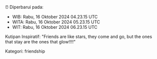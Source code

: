 ⏰ Diperbarui pada:
- WIB: Rabu, 16 Oktober 2024 04.23.15 UTC
- WITA: Rabu, 16 Oktober 2024 05.23.15 UTC
- WIT: Rabu, 16 Oktober 2024 06.23.15 UTC

Kutipan Inspiratif:
"Friends are like stars, they come and go, but the ones that stay are the ones that glow!!!!"


Kategori: friendship

